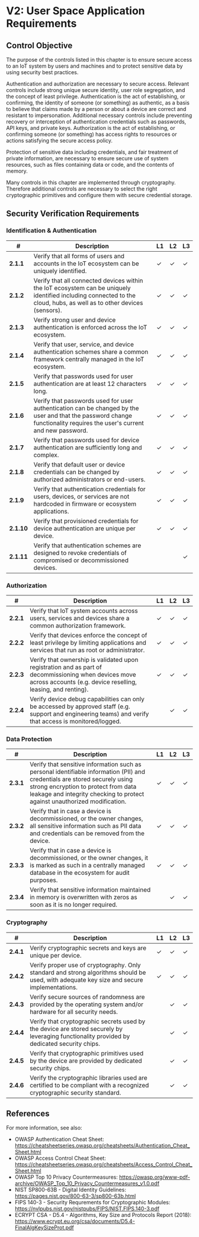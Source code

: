 # V2: User Space Application Requirements

## Control Objective

The purpose of the controls listed in this chapter is to ensure secure access to an IoT system by users and machines and to protect sensitive data by using security best practices.

Authentication and authorization are necessary to secure access. Relevant controls include strong unique secure identity, user role segregation, and the concept of least privilege. Authentication is the act of establishing, or confirming, the identity of someone (or something) as authentic, as a basis to believe that claims made by a person or about a device are correct and resistant to impersonation. Additional necessary controls include preventing recovery or interception of authentication credentials such as passwords, API keys, and private keys. Authorization is the act of establishing, or confirming  someone (or something) has access rights to resources or actions satisfying the secure access policy.

Protection of sensitive data including credentials, and fair treatment of private information, are necessary to ensure secure use of system resources, such as files containing data or code, and the contents of memory.

Many controls in this chapter are implemented through cryptography. Therefore additional controls are necessary to select the right cryptographic primitives and configure them with secure credential storage.

## Security Verification Requirements

### Identification & Authentication

| # | Description | L1 | L2 | L3 |
| --  | ---------------------- | - | - | - |
| **2.1.1** | Verify that all forms of users and accounts in the IoT ecosystem can be uniquely identified. | ✓ | ✓ | ✓ |
| **2.1.2** | Verify that all connected devices within the IoT ecosystem can be uniquely identified including connected to the cloud, hubs, as well as to other devices (sensors). | ✓ | ✓ | ✓ |
| **2.1.3** | Verify strong user and device authentication is enforced across the IoT ecosystem. | ✓ | ✓ | ✓ |
| **2.1.4** | Verify that user, service, and device authentication schemes share a common framework centrally managed in the IoT ecosystem. | ✓ | ✓ | ✓ |
| **2.1.5** | Verify that passwords used for user authentication are at least 12 characters long. | ✓ | ✓ | ✓ |
| **2.1.6** | Verify that passwords used for user authentication can be changed by the user and that the password change functionality requires the user's current and new password. | ✓ | ✓ | ✓ |
| **2.1.7** | Verify that passwords used for device authentication are sufficiently long and complex. | ✓ | ✓ | ✓ |
| **2.1.8** | Verify that default user or device credentials can be changed by authorized administrators or end-users. | ✓ | ✓ | ✓ |
| **2.1.9** | Verify that authentication credentials for users, devices, or services are not hardcoded in firmware or ecosystem applications. | ✓ | ✓ | ✓ |
| **2.1.10** | Verify that provisioned credentials for device authentication are unique per device. | ✓ | ✓ | ✓ |
| **2.1.11** | Verify that authentication schemes are designed to revoke credentials of compromised or decommissioned devices. | | | ✓ |

### Authorization

| # | Description | L1 | L2 | L3 |
| --  | ---------------------- | - | - | - |
| **2.2.1** | Verify that IoT system accounts across users, services and devices share a common authorization framework. | ✓ | ✓ | ✓ |
| **2.2.2** | Verify that devices enforce the concept of least privilege by limiting applications and services that run as root or administrator. | ✓ | ✓ | ✓ |
| **2.2.3** | Verify that ownership is validated upon registration and as part of decommissioning when devices move across accounts (e.g. device reselling, leasing, and renting).  | ✓ | ✓ | ✓ |
| **2.2.4** | Verify device debug capabilities can only be accessed by approved staff (e.g. support and engineering teams) and verify that access is monitored/logged. | | ✓ | ✓ |


### Data Protection

| # | Description | L1 | L2 | L3 |
| --  | ---------------------- | - | - | - |
| **2.3.1** | Verify that sensitive information such as personal identifiable information (PII) and credentials are stored securely using strong encryption to protect from data leakage and integrity checking to protect against unauthorized modification. | ✓ | ✓ | ✓ |
| **2.3.2** | Verify that in case a device is decommissioned, or the owner changes, all sensitive information such as PII data and credentials can be removed from the device. | ✓ | ✓ | ✓ |
| **2.3.3** | Verify that in case a device is decommissioned, or the owner changes, it is marked as such in a centrally managed database in the ecosystem for audit purposes. | ✓ | ✓ | ✓ |
| **2.3.4** | Verify that sensitive information maintained in memory is overwritten with zeros as soon as it is no longer required. | | ✓ | ✓ |


### Cryptography

| # | Description | L1 | L2 | L3 |
| --  | ---------------------- | - | - | - |
| **2.4.1** | Verify cryptographic secrets and keys are unique per device. | ✓ | ✓ | ✓ |
| **2.4.2** | Verify proper use of cryptography. Only standard and strong algorithms should be used, with adequate key size and secure implementations. | ✓ | ✓ | ✓ |
| **2.4.3** | Verify secure sources of randomness are provided by the operating system and/or hardware for all security needs. | | ✓ | ✓ |
| **2.4.4** | Verify that cryptographic secrets used by the device are stored securely by leveraging functionality provided by dedicated security chips. | | ✓ | ✓ |
| **2.4.5** | Verify that cryptographic primitives used by the device are provided by dedicated security chips. | | ✓ | ✓ |
| **2.4.6** | Verify the cryptographic libraries used are certified to be compliant with a recognized cryptographic security standard. | | ✓ | ✓ |

## References
For more information, see also:

- OWASP Authentication Cheat Sheet: <https://cheatsheetseries.owasp.org/cheatsheets/Authentication_Cheat_Sheet.html>
- OWASP Access Control Cheat Sheet: <https://cheatsheetseries.owasp.org/cheatsheets/Access_Control_Cheat_Sheet.html>
- OWASP Top 10 Privacy Countermeasures: <https://owasp.org/www-pdf-archive/OWASP_Top_10_Privacy_Countermeasures_v1.0.pdf>
- NIST SP800-63B - Digital Identity Guidelines: <https://pages.nist.gov/800-63-3/sp800-63b.html>
- FIPS 140-3 - Security Requrements for Cryptographic Modules: https://nvlpubs.nist.gov/nistpubs/FIPS/NIST.FIPS.140-3.pdf
- ECRYPT CSA - D5.4 - Algorithms, Key Size and Protocols Report (2018): <https://www.ecrypt.eu.org/csa/documents/D5.4-FinalAlgKeySizeProt.pdf>
